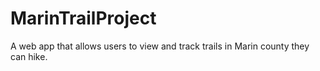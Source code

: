 # MarinTrailProject
A web app that allows users to view and track trails in Marin county they can hike.

